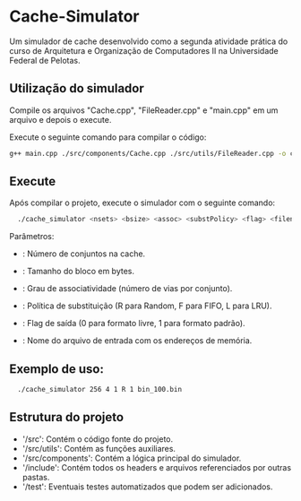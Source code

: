 # Cache-Simulator
Um simulador de cache desenvolvido como a segunda atividade prática do curso de Arquitetura e Organização de Computadores II na Universidade Federal de Pelotas.

## Utilização do simulador
Compile os arquivos "Cache.cpp", "FileReader.cpp" e "main.cpp" em um arquivo e depois o execute.

Execute o seguinte comando para compilar o código:
   ```bash
   g++ main.cpp ./src/components/Cache.cpp ./src/utils/FileReader.cpp -o cache_simulator
```

## Execute 
Após compilar o projeto, execute o simulador com o seguinte comando:
```bash
  ./cache_simulator <nsets> <bsize> <assoc> <substPolicy> <flag> <filename>
  ```
  Parâmetros:

  - <nsets>: Número de conjuntos na cache.

  - <bsize>: Tamanho do bloco em bytes.

  - <assoc>: Grau de associatividade (número de vias por conjunto).

  - <substPolicy>: Política de substituição (R para Random, F para FIFO, L para LRU).

  - <flag>: Flag de saída (0 para formato livre, 1 para formato padrão).

  - <filename>: Nome do arquivo de entrada com os endereços de memória.

## Exemplo de uso:
```bash
  ./cache_simulator 256 4 1 R 1 bin_100.bin
  ```
  ## Estrutura do projeto
- '/src': Contém o código fonte do projeto.
- '/src/utils': Contém as funções auxiliares.
- '/src/components': Contém a lógica principal do simulador.
- '/include': Contém todos os headers e arquivos referenciados por outras pastas.
- '/test': Eventuais testes automatizados que podem ser adicionados.